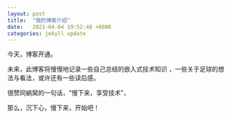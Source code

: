 ```yaml
---
layout: post
title:  "我的博客介绍"
date:   2021-04-04 19:52:48 +0800
categories: jekyll update
---
```

今天，博客开通。

未来，此博客将慢慢地记录一些自己总结的嵌入式技术知识 ，一些关于足球的想法与看法，或许还有一些读后感。

很赞同蜗窝的一句话，“慢下来，享受技术”，

那么，沉下心，慢下来，开始吧！

